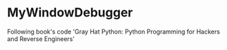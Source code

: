 # MyWindowDebugger
 Following book's code 'Gray Hat Python: Python Programming for Hackers and Reverse Engineers'
